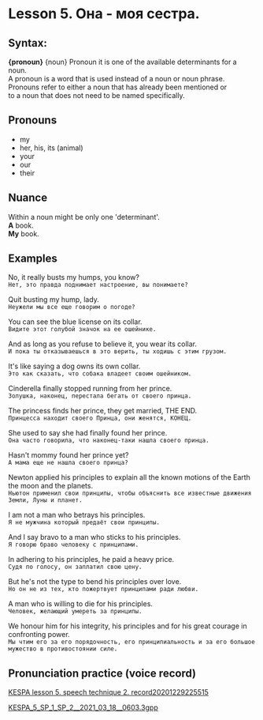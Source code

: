 # Lesson 5. Она - моя сестра.


## Syntax:

**{pronoun}** {noun}
Pronoun it is one of the available determinants for a noun.  
A pronoun is a word that is used instead of a noun or noun phrase.  
Pronouns refer to either a noun that has already been mentioned or  
to a noun that does not need to be named specifically.


## Pronouns
* my
* her, his, its (animal)
* your
* our
* their


## Nuance
Within a noun might be only one 'determinant'.  
**A** book.  
**My** book.  


## Examples

No, it really busts my humps, you know?  
`Нет, это правда поднимает настроение, вы понимаете?`

Quit busting my hump, lady.  
`Неужели мы все еще говорим о погоде?`

You can see the blue license on its collar.  
`Видите этот голубой значок на ее ошейнике.`  

And as long as you refuse to believe it, you wear its collar.  
`И пока ты отказываешься в это верить, ты ходишь с этим грузом.`  

It's like saying a dog owns its own collar.  
`Это как сказать, что собака владеет своим ошейником.`  

Cinderella finally stopped running from her prince.  
`Золушка, наконец, перестала бегать от своего принца.`  

The princess finds her prince, they get married, THE END.  
`Принцесса находит своего Принца, они женятся, КОНЕЦ.`  

She used to say she had finally found her prince.  
`Она часто говорила, что наконец-таки нашла своего принца.`  

Hasn't mommy found her prince yet?  
`А мама еще не нашла своего принца?`  

Newton applied his principles to explain all the known motions of the Earth the moon and the planets.  
`Ньютон применил свои принципы, чтобы объяснить все известные движения Земли, Луны и планет.`  

I am not a man who betrays his principles.  
`Я не мужчина который предаёт свои принципы.`  

And I say bravo to a man who sticks to his principles.  
`Я говорю браво человеку с принципами.`  

In adhering to his principles, he paid a heavy price.  
`Судя по голосу, он заплатил свою цену.`  

But he's not the type to bend his principles over love.  
`Но он не из тех, кто пожертвует принципами ради любви.`  

A man who is willing to die for his principles.  
`Человек, желающий умереть за принципы.`  

We honour him for his integrity, his principles and for his great courage in confronting power.  
`Мы чтим его за его порядочность, его принципиальность и за его большое мужество в противостоянии силе.`  


## Pronunciation practice (voice record)

[KESPA lesson 5. speech technique 2. record20201229225515](https://mega.nz/file/Fg9hCQyA#ap8yJlB_4f88ZLFBbSIT2EcyrFRr5B-c7fVTPxA6gco)

[KESPA_5_SP_1_SP_2__2021_03_18__0603.3gpp](https://mega.nz/file/5x9hmSSD#uzb_jsgHyFu5uoJaN0lrhSJuQlz65K6gJLJIV8l1Txk)
